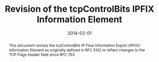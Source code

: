 ---
title: Revision of the tcpControlBits IPFIX Information Element

authors:
  - B. Trammell
  - P. Aitken
publication: IETF Information Request for Comments 7125
publication_short: RFC 7125
date: 2014-02-01
image: 
image_preview: 
math: false
selected: false

abstract: This document revises the tcpControlBits IP Flow Information Export (IPFIX) Information Element as originally defined in RFC 5102 to reflect changes to the TCP Flags header field since RFC 793.

url_pdf: http://tools.ietf.org/pdf/rfc7125
url_custom:
    -
        name: IETF
        url: http://datatracker.ietf.org/doc/rfc7125
---